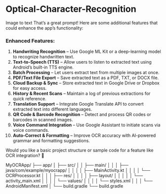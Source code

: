 # Optical-Character-Recognition
Image to text 
That’s a great prompt! Here are some additional features that could enhance the app’s functionality:  

### **Enhanced Features:**  
1. **Handwriting Recognition** – Use Google ML Kit or a deep-learning model to recognize handwritten text.  
2. **Text-to-Speech (TTS)** – Allow users to listen to extracted text using Android’s built-in TTS engine.  
3. **Batch Processing** – Let users extract text from multiple images at once.  
4. **PDF/Text File Export** – Save extracted text as a PDF, TXT, or DOCX file.  
5. **Cloud Backup & Sync** – Store extracted text in Google Drive or Dropbox for easy access.  
6. **History & Recent Scans** – Maintain a log of previous extractions for quick reference.  
7. **Translation Support** – Integrate Google Translate API to convert extracted text into different languages.  
8. **QR Code & Barcode Recognition** – Detect and process QR codes or barcodes in scanned images.  
9. **Voice Command Integration** – Use Google Assistant to initiate scans via voice commands.  
10. **Auto-Correct & Formatting** – Improve OCR accuracy with AI-powered grammar and formatting suggestions.  

Would you like a basic project structure or sample code for a feature like OCR integration? 🚀

MyOCRApp/
├── app/
│   ├── src/
│   │   ├── main/
│   │   │   ├── java/com/example/myocrapp/
│   │   │   │   ├── MainActivity.kt
│   │   │   │   └── OCRProcessor.kt
│   │   │   ├── res/
│   │   │   │   ├── layout/
│   │   │   │   │   └── activity_main.xml
│   │   │   │   └── values/
│   │   │   │       └── styles.xml
│   │   │   └── AndroidManifest.xml
│   └── build.gradle
└── build.gradle
